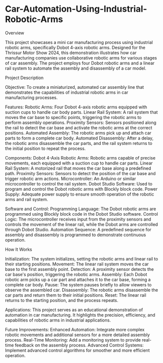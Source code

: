 # Car-Automation-Using-Industrial-Robotic-Arms
Overview

This project showcases a mini car manufacturing process using industrial robotic arms, specifically Dobot 4-axis robotic arms. Designed for the Thrissur Motor Show 2024, this demonstration illustrates how car manufacturing companies use collaborative robotic arms for various stages of car assembly. The project employs four Dobot robotic arms and a linear rail system to automate the assembly and disassembly of a car model.


Project Description

Objective: 
To create a miniaturized, automated car assembly line that demonstrates the capabilities of industrial robotic arms in car manufacturing processes.

Features:
Robotic Arms: Four Dobot 4-axis robotic arms equipped with suction cups to handle car body parts.
Linear Rail System: A rail system that moves the car base to specific points, triggering the robotic arms to perform assembly operations.
Proximity Sensors: Sensors positioned along the rail to detect the car base and activate the robotic arms at the correct positions.
Automated Assembly: The robotic arms pick up and attach car parts to form a complete car body.
Automated Disassembly: After a delay, the robotic arms disassemble the car parts, and the rail system returns to the initial position to repeat the process.

Components:
Dobot 4-Axis Robotic Arms: Robotic arms capable of precise movements, each equipped with a suction cup to handle car parts.
Linear Rail System: A motorized rail that moves the car base along a predefined path.
Proximity Sensors: Sensors to detect the position of the car base and trigger robotic arm actions.
Microcontroller: An Arduino or similar microcontroller to control the rail system.
Dobot Studio Software: Used to program and control the Dobot robotic arms with Blockly block code.
Power Supply: Adequate power supply to ensure smooth operation of the robotic arms and rail system.

Software and Control:
Programming Language: The Dobot robotic arms are programmed using Blockly block code in the Dobot Studio software.
Control Logic: The microcontroller receives input from the proximity sensors and controls the movement of the linear rail, while the Dobot arms are controlled through Dobot Studio.
Automation Sequence: A predefined sequence for assembly and disassembly is programmed to demonstrate continuous operation.

How It Works

Initialization: The system initializes, setting the robotic arms and linear rail to their starting positions.
Movement: The linear rail system moves the car base to the first assembly point.
Detection: A proximity sensor detects the car base's position, triggering the robotic arms.
Assembly: Each Dobot robotic arm picks up a car part and attaches it to the car base, forming a complete car body.
Pause: The system pauses briefly to allow viewers to observe the assembled car.
Disassembly: The robotic arms disassemble the car parts and return them to their initial positions.
Reset: The linear rail returns to the starting position, and the process repeats.

Applications:
This project serves as an educational demonstration of automation in car manufacturing. It highlights the precision, efficiency, and capabilities of robotic arms in industrial applications.

Future Improvements:
Enhanced Automation: Integrate more complex robotic movements and additional sensors for a more detailed assembly process.
Real-Time Monitoring: Add a monitoring system to provide real-time feedback on the assembly process.
Advanced Control Systems: Implement advanced control algorithms for smoother and more efficient operation.


